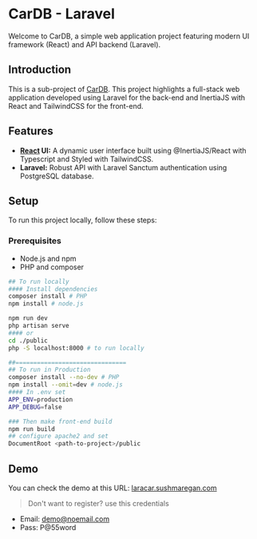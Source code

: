# CarDB - Laravel

Welcome to CarDB, a simple web application project featuring modern UI framework (React) and API backend (Laravel).

## Introduction

This is a sub-project of [CarDB](github.com/raygone/CarDB). This project highlights a full-stack web application developed using Laravel for the back-end and InertiaJS with React and TailwindCSS for the front-end.

## Features

- **[React](./resources) UI:** A dynamic user interface built using @InertiaJS/React with Typescript and Styled with TailwindCSS.
- **Laravel:** Robust API with Laravel Sanctum authentication using PostgreSQL database.

## Setup

To run this project locally, follow these steps:

### Prerequisites

- Node.js and npm
- PHP and composer

```sh
## To run locally
#### Install dependencies
composer install # PHP
npm install # node.js

npm run dev
php artisan serve
#### or
cd ./public
php -S localhost:8000 # to run locally

##===============================
## To run in Production
composer install --no-dev # PHP
npm install --omit=dev # node.js
#### In .env set
APP_ENV=production
APP_DEBUG=false

### Then make front-end build
npm run build
## configure apache2 and set
DocumentRoot <path-to-project>/public 
```

## Demo
You can check the demo at this URL: [laracar.sushmaregan.com](https://laracar.sushmaregan.com)

> Don't want to register? use this credentials <br>
- Email: demo@noemail.com<br>
- Pass: P@55word
 